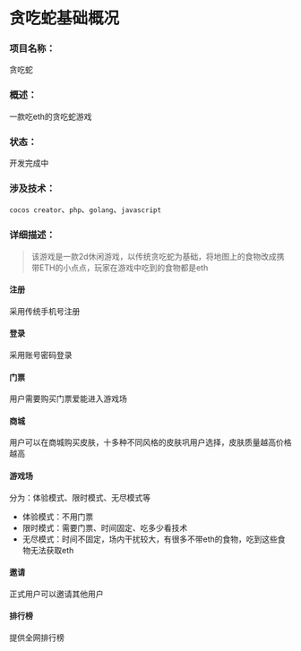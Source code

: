 # 贪吃蛇基础概况

### 项目名称：

贪吃蛇&#x20;

### 概述：&#x20;

一款吃eth的贪吃蛇游戏&#x20;

### 状态：

开发完成中&#x20;

### 涉及技术：

`cocos creator`、`php`、`golang`、`javascript`&#x20;

### 详细描述：&#x20;

> 该游戏是一款2d休闲游戏，以传统贪吃蛇为基础，将地图上的食物改成携带ETH的小点点，玩家在游戏中吃到的食物都是eth

#### 注册

采用传统手机号注册

#### 登录

采用账号密码登录

#### 门票

用户需要购买门票爱能进入游戏场

#### 商城

用户可以在商城购买皮肤，十多种不同风格的皮肤巩用户选择，皮肤质量越高价格越高

#### 游戏场

分为：体验模式、限时模式、无尽模式等

* 体验模式：不用门票
* 限时模式：需要门票、时间固定、吃多少看技术
* 无尽模式：时间不固定，场内干扰较大，有很多不带eth的食物，吃到这些食物无法获取eth

#### 邀请

正式用户可以邀请其他用户

#### 排行榜

提供全网排行榜
